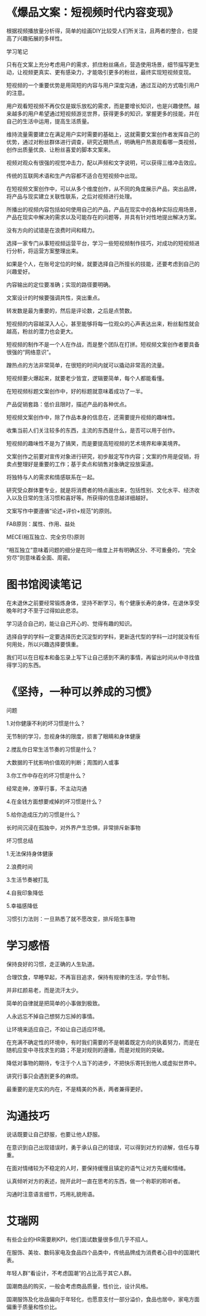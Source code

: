 # 《爆品文案：短视频时代内容变现》

根据视频播放量分析得，简单的绘画DIY比较受人们所关注，且两者的整合，也提高了兴趣拓展的多样性。

学习笔记

只有在文案上充分考虑用户的需求，抓住粉丝痛点，营造使用场景，细节描写更生动，让视频更真实、更有感染力，才能吸引更多的粉丝，最终实现短视频变现。

短视频的一个重要优势是用简短的内容与用户深度沟通，通过互动的方式吸引用户的注意。

用户观看短视频不再仅仅是娱乐放松的需求，而是要增长知识，也是兴趣使然。越来越多的用户希望通过短视频游览世界，获得更多的知识，掌握更多的技能，并在自己的生活中运用，提高生活质量。

维持流量需要建立在满足用户实时需要的基础上，这就需要文案创作者发挥自己的优势，通过对粉丝群体进行调查，研究近期热点，明确用户热衷观看哪一类视频，创作出质量优良、让粉丝喜爱的脚本文案来。

视频对观众有很强的视觉冲击力，配以声频和文字说明，可以获得三维冲击效应。

传统的互联网术语和生产内容都不适合在短视频中出现。

在短视频文案创作中，可以从多个维度创作，从不同的角度展示产品，突出品牌，将产品与现实建立关联性联系，之后对视频进行处理。

所播出的视频内容包括如何使用自己的产品，产品在现实中的各种实际应用场景，产品在现实中解决的需求以及可能存在的问题等，并具有针对性地提出解决方案。

没有方向的试错是在浪费时间和精力。

选择一家专门从事短视频运营平台，学习一些短视频制作技巧，对成功的短视频进行分析，将运营方案整理出来。

如果是个人，在账号定位的时候，就要选择自己所擅长的技能，还要考虑到自己的兴趣爱好。

内容输出的定位要准确；实现的路径要明确。

文案设计的时候要强调共性，突出重点。

转发数是最为重要的，然后是评论数，之后是点赞数。

短视频的内容越深入人心，甚至能够将每一位观众的心声表达出来，粉丝黏性就会越高，粉丝的潜力也会更大。

短视频的制作不是一个人在作战，而是整个团队在打拼。短视频文案创作者要具备很强的“网络意识”。

蹭热点的方法非常简单，在很短的时间内就可以撬动非常高的流量。

短视频要火爆起来，就要老少皆宜，逻辑要简单，每个人都能看懂。

在短视频标题文案创作中，好的标题就意味着成功了一半。

产品促销套路：低价且限时，描述产品的各种优点。

短视频文案创作中，除了作品本身的信息在，还需要提升视频的趣味性。

收集当前人们关注较多的东西，主流的东西是什么，是否可以用于创作。

短视频的趣味性不是为了搞笑，而是要提高短视频的艺术境界和审美境界。

文案创作之前要对宣传对象进行研究，初步敲定写作内容；文案的作用是促销，将卖点整理好是重要的工作；基于卖点和销售对象确定投放渠道。

将独特与人的需求和情感联系在一起。

研究受众群体要专业，就是将消费者的特点画出来，包括性别、文化水平、经济收入以及日常的生活习惯和喜好等。所获得的信息越详细越好。

文案写作中要遵循“论述+评价+规范”的原则。

FAB原则：属性、作用、益处

MECE(相互独立、完全穷尽)原则

“相互独立”意味着问题的细分是在同一维度上并有明确区分、不可重叠的，“完全穷尽”则意味着全面、周密。

# 图书馆阅读笔记

在未退休之前要经常锻炼身体，坚持不断学习，有个健康长寿的身体，在退休享受晚年时才不至于过得如此悲凉。

学习适合自己的，能让自己开心的、觉得有趣的知识。

选择自学的学科一定要选择历史沉淀型的学科，更新迭代型的学科一过时就没有任何用处，所以兴趣选择要慎重。

我们可以在日程本和备忘录上写下让自己感到不满的事情，再留出时间从中寻找值得学习的东西。

# 《坚持，一种可以养成的习惯》

问题

1.对你健康不利的坏习惯是什么？

无节制的学习，忽视身体的限度，损害了眼睛和身体健康

2.搅乱你日常生活节奏的习惯是什么？

大数据的干扰影响价值观的判断；周围的人或事

3.你工作中存在的坏习惯是什么？

经常走神，潦草行事，不主动沟通

4.在金钱方面想要戒掉的坏习惯是什么？

5.给你造成压力的习惯是什么？

长时间沉浸在孤独中，对外界产生恐惧，非常排斥新事物

坏习惯总结

1.无法保持身体健康

2.浪费时间

3.生活节奏被打乱

4.自我印象降低

5.幸福感降低

习惯引力法则：一旦熟悉了就不愿改变，排斥陌生事物

# 学习感悟

保持良好的习惯，走正确的人生轨道。

合理饮食，早睡早起，不再盲目追求，保持有规律的生活，学会节制。

并非红颜易老，而是流汗太少。

简单的自律就是把简单的小事做到极致。

人永远忘不掉自己想努力忘掉的事情。

让环境来适应自己，不如让自己适应环境。

在充满不确定性的环境中，有时我们需要的不是朝着既定方向的执着努力，而是在随机应变中寻找求生的路；不是对规则的遵循，而是对规则的突破。

降低对事物的期待，专注于个人当下的进步，不把快乐寄托到他人或虚拟世界中。

讲究行事只会遇到更多的麻烦。

最重要的是充实的内在，不是精美的外表，两者兼得更好。

# 沟通技巧

说话既要让自己舒服，也要让他人舒服。

在意识到自己出现错误时，勇于承认自己的错误，可以得到对方的谅解，信任与尊重。

在面对情绪较为不稳定的人时，要保持缓慢且镇定的语气让对方先缓和情绪。

认真倾听对方的表述，抛开此时一直在思考的东西，做一个称职的聆听者。

沟通时注意语言细节，巧用礼貌用语。

# 艾瑞网

有些企业的HR需要刷KPI，他们面试数量很多但几乎不招人。

在服饰、美妆、数码家电及食品四个品类中，传统品牌成为消费者心目中的国潮代表。

年轻人群“看设计，不考虑国潮”的占比高于其它人群。

国潮商品的购买，一般会考虑商品质量，性价比，设计风格。

国潮服饰及化妆品偏向于年轻化，也愿意支付一部分溢价，食品也居中，家电方面偏重于质量和性价比。